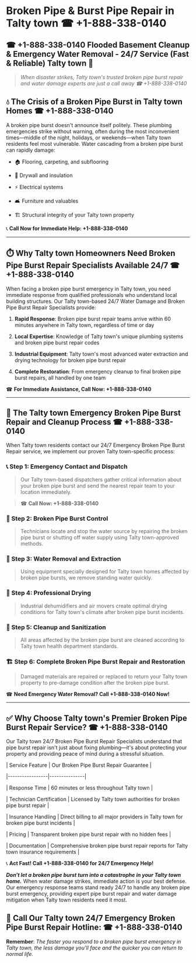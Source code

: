 # Broken Pipe & Burst Pipe Repair in Talty town ☎ +1-888-338-0140  
## ☎ +1-888-338-0140 Flooded Basement Cleanup & Emergency Water Removal - 24/7 Service (Fast & Reliable) Talty town 🚨  

> *When disaster strikes, Talty town's trusted broken pipe burst repair and water damage experts are just a call away ☎ +1-888-338-0140*  

## 💧 The Crisis of a Broken Pipe Burst in Talty town Homes ☎ +1-888-338-0140  

A broken pipe burst doesn't announce itself politely. These plumbing emergencies strike without warning, often during the most inconvenient times—middle of the night, holidays, or weekends—when Talty town residents feel most vulnerable. Water cascading from a broken pipe burst can rapidly damage:  

* 🏠 Flooring, carpeting, and subflooring  
* 🧱 Drywall and insulation  
* ⚡ Electrical systems  
* 🛋️ Furniture and valuables  
* 🏗️ Structural integrity of your Talty town property  

📞 **Call Now for Immediate Help: +1-888-338-0140**  

---  

## ⏱️ Why Talty town Homeowners Need Broken Pipe Burst Repair Specialists Available 24/7 ☎ +1-888-338-0140  

When facing a broken pipe burst emergency in Talty town, you need immediate response from qualified professionals who understand local building structures. Our Talty town-based 24/7 Water Damage and Broken Pipe Burst Repair Specialists provide:  

1. **Rapid Response**: Broken pipe burst repair teams arrive within 60 minutes anywhere in Talty town, regardless of time or day  
2. **Local Expertise**: Knowledge of Talty town's unique plumbing systems and broken pipe burst repair codes  
3. **Industrial Equipment**: Talty town's most advanced water extraction and drying technology for broken pipe burst repair  
4. **Complete Restoration**: From emergency cleanup to final broken pipe burst repairs, all handled by one team  

☎ **For Immediate Assistance, Call Now: +1-888-338-0140**  

---  

## 🔧 The Talty town Emergency Broken Pipe Burst Repair and Cleanup Process ☎ +1-888-338-0140  

When Talty town residents contact our 24/7 Emergency Broken Pipe Burst Repair service, we implement our proven Talty town-specific process:  

### 📞 Step 1: Emergency Contact and Dispatch  
> Our Talty town-based dispatchers gather critical information about your broken pipe burst and send the nearest repair team to your location immediately.  
> ☎ **Call Now: +1-888-338-0140**  

### 🚿 Step 2: Broken Pipe Burst Control  
> Technicians locate and stop the water source by repairing the broken pipe burst or shutting off water supply using Talty town-approved methods.  

### 🌊 Step 3: Water Removal and Extraction  
> Using equipment specially designed for Talty town homes affected by broken pipe bursts, we remove standing water quickly.  

### 💨 Step 4: Professional Drying  
> Industrial dehumidifiers and air movers create optimal drying conditions for Talty town's climate after broken pipe burst incidents.  

### 🧼 Step 5: Cleanup and Sanitization  
> All areas affected by the broken pipe burst are cleaned according to Talty town health department standards.  

### 🏗️ Step 6: Complete Broken Pipe Burst Repair and Restoration  
> Damaged materials are repaired or replaced to return your Talty town property to pre-damage condition after the broken pipe burst.  

☎ **Need Emergency Water Removal? Call +1-888-338-0140 Now!**  

---  

## ✅ Why Choose Talty town's Premier Broken Pipe Burst Repair Service? ☎ +1-888-338-0140  

Our Talty town 24/7 Broken Pipe Burst Repair Specialists understand that pipe burst repair isn't just about fixing plumbing—it's about protecting your property and providing peace of mind during a stressful situation.  

| Service Feature | Our Broken Pipe Burst Repair Guarantee |  
|-----------------|---------------|  
| Response Time | 60 minutes or less throughout Talty town |  
| Technician Certification | Licensed by Talty town authorities for broken pipe burst repair |  
| Insurance Handling | Direct billing to all major providers in Talty town for broken pipe burst incidents |  
| Pricing | Transparent broken pipe burst repair with no hidden fees |  
| Documentation | Comprehensive broken pipe burst repair reports for Talty town insurance requirements |  

📞 **Act Fast! Call +1-888-338-0140 for 24/7 Emergency Help!**  

***Don't let a broken pipe burst turn into a catastrophe in your Talty town home.*** When water damage strikes, immediate action is your best defense. Our emergency response teams stand ready 24/7 to handle any broken pipe burst emergency, providing expert pipe burst repair and water damage mitigation when Talty town residents need it most.  

## 📱 Call Our Talty town 24/7 Emergency Broken Pipe Burst Repair Hotline: ☎ +1-888-338-0140  

**Remember**: *The faster you respond to a broken pipe burst emergency in Talty town, the less damage you'll face and the quicker you can return to normal life.*